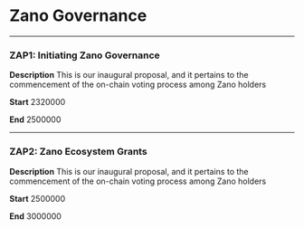 # Zano Governance

---

### ZAP1: Initiating Zano Governance

**Description** This is our inaugural proposal, and it pertains to the commencement of the on-chain voting process among Zano holders

**Start** 2320000

**End** 2500000

---

### ZAP2: Zano Ecosystem Grants

**Description** This is our inaugural proposal, and it pertains to the commencement of the on-chain voting process among Zano holders

**Start** 2500000

**End** 3000000
